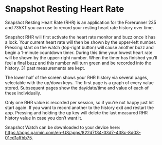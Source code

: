 # Snapshot Resting Heart Rate
Snapshot Resting Heart Rate (RHR) is an application for the Forerunner 235 and 735XT you can use to record your resting heart rate history over time. 

Snapshot RHR will first activate the heart rate monitor and buzz once it has a lock. Your current heart rate will then be shown by the upper-left number. Pressing start on the watch (top-right button) will cause another buzz and begin a 1-minute countdown timer. During this time your lowest heart rate will be shown by the upper-right number. When the timer has finished you’ll feel a final buzz and this number will turn green and be recorded into the history. 31 past measurements are kept.

The lower half of the screen shows your RHR history via several pages, selectable with the up/down keys. The first page is a graph of every value stored. Subsequent pages show the day/date/time and value of each of these individually.

Only one RHR value is recorded per session, so if you’re not happy just hit start again. If you want to record another to the history exit and restart the app. Pressing and holding the up key will delete the last measured RHR history value in case you don’t want it.

Snapshot Watch can be downloaded to your device here: https://apps.garmin.com/en-US/apps/822d7f34-33d7-438c-8d03-01cd1affbb75.
